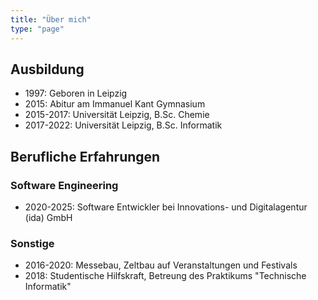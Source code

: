 ```yaml
---
title: "Über mich"
type: "page" 
---
```


## Ausbildung 
- 1997: Geboren in Leipzig
- 2015: Abitur am Immanuel Kant Gymnasium 
- 2015-2017: Universität Leipzig, B.Sc. Chemie
- 2017-2022: Universität Leipzig, B.Sc. Informatik
## Berufliche Erfahrungen 
### Software Engineering
- 2020-2025: Software Entwickler bei Innovations- und Digitalagentur (ida) GmbH

### Sonstige
- 2016-2020: Messebau, Zeltbau auf Veranstaltungen und Festivals
- 2018: Studentische Hilfskraft, Betreung des Praktikums "Technische Informatik"
